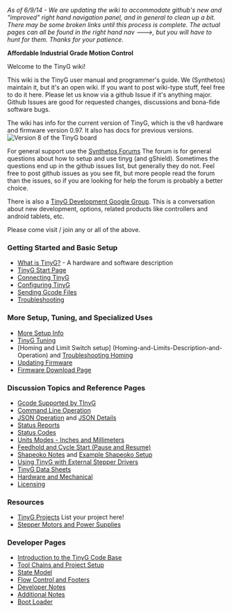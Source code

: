 _As of 6/9/14 - We are updating the wiki to accommodate github's new and "improved" right hand navigation panel, and in general to clean up a bit. There may be some broken links until this process is complete. The actual pages can all be found in the right hand nav --->, but you will have to hunt for them. Thanks for your patience._

**Affordable Industrial Grade Motion Control**

Welcome to the TinyG wiki!

This wiki is the TinyG user manual and programmer's guide. We (Synthetos) maintain it, but it's an open wiki. If you want to post wiki-type stuff, feel free to do it here. Please let us know via a github Issue if it's anything major. Github Issues are good for requested changes, discussions and bona-fide software bugs.

The wiki has info for the current version of TinyG, which is the v8 hardware and firmware version 0.97. It also has docs for previous versions.
![Version 8 of the TinyG board](http://farm4.staticflickr.com/3719/12692585715_ca174304c0_b.jpg)

For general support use the [Synthetos Forums](https://www.synthetos.com/forum/tinyg/)
The forum is for general questions about how to setup and use tinyg (and gShield). Sometimes the questions end up in the github issues list, but generally they do not. Feel free to post github issues as you see fit, but more people read the forum than the issues, so if you are looking for help the forum is probably a better choice.

There is also a [TinyG Development Google Group](https://groups.google.com/forum/?hl=en&fromgroups#!forum/devTinyG). This is a conversation about new development, options, related products like controllers and android tablets, etc.

Please come visit / join any or all of the above.

### Getting Started and Basic Setup
* [What is TinyG?](What-is-TinyG) -  A hardware and software description
* [TinyG Start Page](TinyG-Start)
* [Connecting TinyG](Connecting-TinyG)
* [Configuring TinyG](TinyG-Configuration)
* [Sending Gcode Files](TinyG-Sending-Files)
* [Troubleshooting](Troubleshooting)

### More Setup, Tuning, and Specialized Uses
* [More Setup Info](Initial-Setup)
* [TinyG Tuning](TinyG-Tuning)
* [Homing and Limit Switch setup] (Homing-and-Limits-Description-and-Operation) and [Troubleshooting Homing](Homing-and-Limits-Setup-and-Troubleshooting)
* [Updating Firmware](https://github.com/synthetos/TinyG/wiki/TinyG-Updating-Firmware)
* [Firmware Download Page](http://synthetos.github.io/)

### Discussion Topics and Reference Pages
* [Gcode Supported by TInyG](Gcode-Support)
* [Command Line Operation](TinyG-Command-Line)
* [JSON Operation](JSON-Operation) and [JSON Details](JSON-Details)
* [Status Reports](Status-Reports)
* [Status Codes](TinyG-Status-Codes)
* [Units Modes - Inches and Millimeters](Inch-and-Millimeter-Units-Mode)
* [Feedhold and Cycle Start (Pause and Resume)](TinyG-Feedhold-and-Resume)
* [Shapeoko Notes](TinyG-Shapeoko-Notes) and [Example Shapeoko Setup](TinyG-Shapeoko-Setup)
* [Using TinyG with External Stepper Drivers](TinyG-Using-External-Drivers)
* [TinyG Data Sheets](https://github.com/synthetos/TinyG/wiki/Data-Sheets)
* [Hardware and Mechanical](TinyG-Hardware-Information)
* [Licensing](TinyG-Licensing)

### Resources
* [TinyG Projects](TinyG-Projects) List your project here!
* [Stepper Motors and Power Supplies](Stepper-Motors-and-Power-Supplies)

### Developer Pages
* [Introduction to the TinyG Code Base](Introduction-to-the-TinyG-Code-Base)
* [Tool Chains and Project Setup](Tool-Chains-and-Project-Setup)
* [State Model](TinyG-State-Model)
* [Flow Control and Footers](Flow-Control-and-Footers)
* [Developer Notes](TinyG-Developer-Notes)
* [Additional Notes](Additional-Notes)
* [Boot Loader](TinyG-Boot-Loader)
